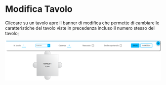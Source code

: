 # Modifica Tavolo

Cliccare su un tavolo apre il banner di modifica che permette di cambiare le caratteristiche del tavolo viste in precedenza incluso il numero stesso del tavolo;

![EditTable](../../assets/img/imgEditor/editTable.png#mediumMobile)